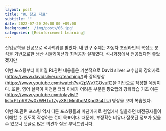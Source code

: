 ```yaml
---
layout: post
title: "RL 참고 자료"
subtitle: ""
date: 2022-07-20 20:00:00 +09:00
background: '/img/posts/06.jpg'
categories: [Reinforcement Learning]
---
```


산업공학을 전공으로 석사학위를 받았다. 내 연구 주제는 자동차 조립라인의 복잡도 분석을 기반으로한 생산 시뮬레이션과 최적공장 설계였다. 석사과정에서 전공했다면 좋았겠지만

이번 포스팅부터 이어질 RL관련 내용들은 기본적으로 David silver 교수님의 강의자료(https://www.davidsilver.uk/teaching/)와 강의영상(https://www.youtube.com/watch?v=2pWv7GOvuf0)을 기반으로 작성할 예정이다. 또한, 영어 실력이 미천한 터라 이해가 어려운 부분은 팡요랩의 강화학습 기초 이론(https://www.youtube.com/playlist?list=PLpRS2w0xWHTcTZyyX8LMmtbcMXpd3s4TU) 영상을 보며 복습했다.

이번 RL관련 포스팅 역시 다른 포스팅들과 마찬가지로 현업에서 일을하던 비전공자들이 이해할 수 있도록 작성하는 것이 목표이다.
때문에, 부정확한 비유나 잘못된 정보가 있을 수 있으니 댓글로 많은 의견과 질문 부탁드립니다.